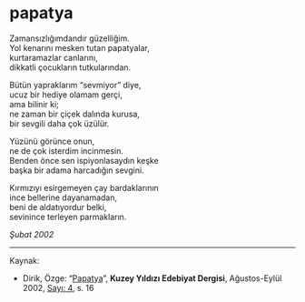 # papatya

Zamansızlığımdandır güzelliğim.  
Yol kenarını mesken tutan papatyalar,  
kurtaramazlar canlarını,  
dikkatli çocukların tutkularından.  

Bütün yapraklarım “sevmiyor” diye,  
ucuz bir hediye olamam gerçi,  
ama bilinir ki;  
ne zaman bir çiçek dalında kurusa,  
bir sevgili daha çok üzülür.  

Yüzünü görünce onun,  
ne de çok isterdim incinmesin.  
Benden önce sen ispiyonlasaydın keşke  
başka bir adama harcadığın sevgini.  

Kırmızıyı esirgemeyen çay bardaklarının  
ince bellerine dayanamadan,  
beni de aldatıyordur belki,  
sevinince terleyen parmakların.  

_Şubat 2002_

---
Kaynak:

- Dirik, Özge: “[Papatya](https://kuzeyyildizi.com/dergi/4/papatya-ozge.dirik)”, **Kuzey Yıldızı Edebiyat Dergisi**, Ağustos-Eylül 2002, [Sayı: 4](https://kuzeyyildizi.com/files/ky04.pdf), s. 16
